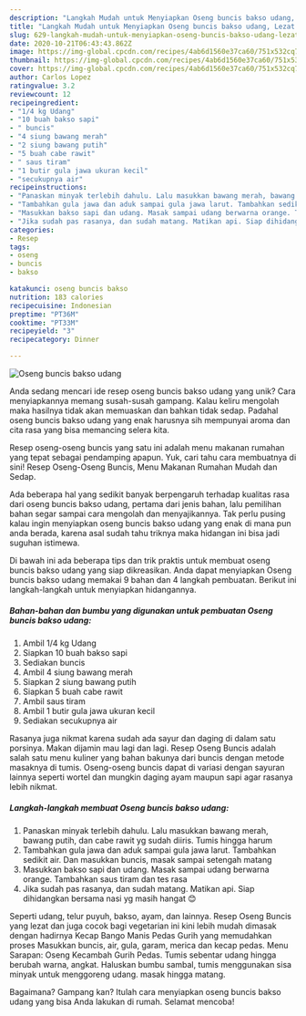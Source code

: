 ```yaml
---
description: "Langkah Mudah untuk Menyiapkan Oseng buncis bakso udang, Lezat Sekali"
title: "Langkah Mudah untuk Menyiapkan Oseng buncis bakso udang, Lezat Sekali"
slug: 629-langkah-mudah-untuk-menyiapkan-oseng-buncis-bakso-udang-lezat-sekali
date: 2020-10-21T06:43:43.862Z
image: https://img-global.cpcdn.com/recipes/4ab6d1560e37ca60/751x532cq70/oseng-buncis-bakso-udang-foto-resep-utama.jpg
thumbnail: https://img-global.cpcdn.com/recipes/4ab6d1560e37ca60/751x532cq70/oseng-buncis-bakso-udang-foto-resep-utama.jpg
cover: https://img-global.cpcdn.com/recipes/4ab6d1560e37ca60/751x532cq70/oseng-buncis-bakso-udang-foto-resep-utama.jpg
author: Carlos Lopez
ratingvalue: 3.2
reviewcount: 12
recipeingredient:
- "1/4 kg Udang"
- "10 buah bakso sapi"
- " buncis"
- "4 siung bawang merah"
- "2 siung bawang putih"
- "5 buah cabe rawit"
- " saus tiram"
- "1 butir gula jawa ukuran kecil"
- "secukupnya air"
recipeinstructions:
- "Panaskan minyak terlebih dahulu. Lalu masukkan bawang merah, bawang putih, dan cabe rawit yg sudah diiris. Tumis hingga harum"
- "Tambahkan gula jawa dan aduk sampai gula jawa larut. Tambahkan sedikit air. Dan masukkan buncis, masak sampai setengah matang"
- "Masukkan bakso sapi dan udang. Masak sampai udang berwarna orange. Tambahkan saus tiram dan tes rasa"
- "Jika sudah pas rasanya, dan sudah matang. Matikan api. Siap dihidangkan bersama nasi yg masih hangat 😊"
categories:
- Resep
tags:
- oseng
- buncis
- bakso

katakunci: oseng buncis bakso 
nutrition: 183 calories
recipecuisine: Indonesian
preptime: "PT36M"
cooktime: "PT33M"
recipeyield: "3"
recipecategory: Dinner

---
```



![Oseng buncis bakso udang](https://img-global.cpcdn.com/recipes/4ab6d1560e37ca60/751x532cq70/oseng-buncis-bakso-udang-foto-resep-utama.jpg)

Anda sedang mencari ide resep oseng buncis bakso udang yang unik? Cara menyiapkannya memang susah-susah gampang. Kalau keliru mengolah maka hasilnya tidak akan memuaskan dan bahkan tidak sedap. Padahal oseng buncis bakso udang yang enak harusnya sih mempunyai aroma dan cita rasa yang bisa memancing selera kita.

Resep oseng-oseng buncis yang satu ini adalah menu makanan rumahan yang tepat sebagai pendamping apapun. Yuk, cari tahu cara membuatnya di sini! Resep Oseng-Oseng Buncis, Menu Makanan Rumahan Mudah dan Sedap.

Ada beberapa hal yang sedikit banyak berpengaruh terhadap kualitas rasa dari oseng buncis bakso udang, pertama dari jenis bahan, lalu pemilihan bahan segar sampai cara mengolah dan menyajikannya. Tak perlu pusing kalau ingin menyiapkan oseng buncis bakso udang yang enak di mana pun anda berada, karena asal sudah tahu triknya maka hidangan ini bisa jadi suguhan istimewa.


Di bawah ini ada beberapa tips dan trik praktis untuk membuat oseng buncis bakso udang yang siap dikreasikan. Anda dapat menyiapkan Oseng buncis bakso udang memakai 9 bahan dan 4 langkah pembuatan. Berikut ini langkah-langkah untuk menyiapkan hidangannya.

<!--inarticleads1-->

##### Bahan-bahan dan bumbu yang digunakan untuk pembuatan Oseng buncis bakso udang:

1. Ambil 1/4 kg Udang
1. Siapkan 10 buah bakso sapi
1. Sediakan  buncis
1. Ambil 4 siung bawang merah
1. Siapkan 2 siung bawang putih
1. Siapkan 5 buah cabe rawit
1. Ambil  saus tiram
1. Ambil 1 butir gula jawa ukuran kecil
1. Sediakan secukupnya air


Rasanya juga nikmat karena sudah ada sayur dan daging di dalam satu porsinya. Makan dijamin mau lagi dan lagi. Resep Oseng Buncis adalah salah satu menu kuliner yang bahan bakunya dari buncis dengan metode masaknya di tumis. Oseng-oseng buncis dapat di variasi dengan sayuran lainnya seperti wortel dan mungkin daging ayam maupun sapi agar rasanya lebih nikmat. 

<!--inarticleads2-->

##### Langkah-langkah membuat Oseng buncis bakso udang:

1. Panaskan minyak terlebih dahulu. Lalu masukkan bawang merah, bawang putih, dan cabe rawit yg sudah diiris. Tumis hingga harum
1. Tambahkan gula jawa dan aduk sampai gula jawa larut. Tambahkan sedikit air. Dan masukkan buncis, masak sampai setengah matang
1. Masukkan bakso sapi dan udang. Masak sampai udang berwarna orange. Tambahkan saus tiram dan tes rasa
1. Jika sudah pas rasanya, dan sudah matang. Matikan api. Siap dihidangkan bersama nasi yg masih hangat 😊


Seperti udang, telur puyuh, bakso, ayam, dan lainnya. Resep Oseng Buncis yang lezat dan juga cocok bagi vegetarian ini kini lebih mudah dimasak dengan hadirnya Kecap Bango Manis Pedas Gurih yang memudahkan proses Masukkan buncis, air, gula, garam, merica dan kecap pedas. Menu Sarapan: Oseng Kecambah Gurih Pedas. Tumis sebentar udang hingga berubah warna, angkat. Haluskan bumbu sambal, tumis menggunakan sisa minyak untuk menggoreng udang. masak hingga matang. 

Bagaimana? Gampang kan? Itulah cara menyiapkan oseng buncis bakso udang yang bisa Anda lakukan di rumah. Selamat mencoba!
